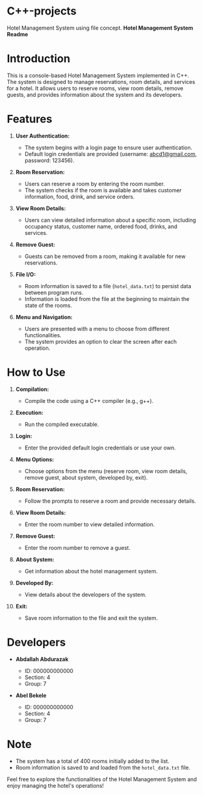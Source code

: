 # C++-projects
Hotel Management System using file concept. 
**Hotel Management System Readme**

# Introduction
This is a console-based Hotel Management System implemented in C++. The system is designed to manage reservations, room details, and services for a hotel. It allows users to reserve rooms, view room details, remove guests, and provides information about the system and its developers.

# Features
1. **User Authentication:**
   - The system begins with a login page to ensure user authentication.
   - Default login credentials are provided (username: abcd1@gmail.com, password: 123456).

2. **Room Reservation:**
   - Users can reserve a room by entering the room number.
   - The system checks if the room is available and takes customer information, food, drink, and service orders.

3. **View Room Details:**
   - Users can view detailed information about a specific room, including occupancy status, customer name, ordered food, drinks, and services.

4. **Remove Guest:**
   - Guests can be removed from a room, making it available for new reservations.

5. **File I/O:**
   - Room information is saved to a file (`hotel_data.txt`) to persist data between program runs.
   - Information is loaded from the file at the beginning to maintain the state of the rooms.

6. **Menu and Navigation:**
   - Users are presented with a menu to choose from different functionalities.
   - The system provides an option to clear the screen after each operation.

# How to Use
1. **Compilation:**
   - Compile the code using a C++ compiler (e.g., g++).

2. **Execution:**
   - Run the compiled executable.

3. **Login:**
   - Enter the provided default login credentials or use your own.

4. **Menu Options:**
   - Choose options from the menu (reserve room, view room details, remove guest, about system, developed by, exit).

5. **Room Reservation:**
   - Follow the prompts to reserve a room and provide necessary details.

6. **View Room Details:**
   - Enter the room number to view detailed information.

7. **Remove Guest:**
   - Enter the room number to remove a guest.

8. **About System:**
   - Get information about the hotel management system.

9. **Developed By:**
   - View details about the developers of the system.

10. **Exit:**
    - Save room information to the file and exit the system.

# Developers
- **Abdallah Abdurazak**
  - ID: 000000000000
  - Section: 4
  - Group: 7

- **Abel Bekele**
  - ID: 000000000000
  - Section: 4
  - Group: 7

# Note
- The system has a total of 400 rooms initially added to the list.
- Room information is saved to and loaded from the `hotel_data.txt` file.

Feel free to explore the functionalities of the Hotel Management System and enjoy managing the hotel's operations!
